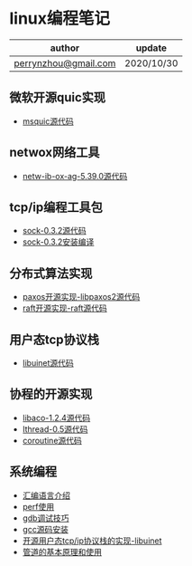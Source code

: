 # linux编程笔记

| author | update |
| ------ | ------ |
| perrynzhou@gmail.com | 2020/10/30 |

## 微软开源quic实现
- [msquic源代码](./msquic.tar.gz)

## netwox网络工具
- [netw-ib-ox-ag-5.39.0源代码](./netw-ib-ox-ag-5.39.0.tgz)

## tcp/ip编程工具包
- [sock-0.3.2源代码](./sock-0.3.2.tar.gz)
- [sock-0.3.2安装编译](./document/sock-0.3.2/sock-0.3.2源码安装.md)

## 分布式算法实现

- [paxos开源实现-libpaxos2源代码](./libpaxos2.tar.gz)
- [raft开源实现-raft源代码](./libpaxos2.tar.gz)

## 用户态tcp协议栈
- [libuinet源代码](./libuinet.tar.gz)

## 协程的开源实现
- [libaco-1.2.4源代码](./libaco-1.2.4.tar)
- [lthread-0.5源代码](./llthread-0.5.tar.gz)
- [coroutine源代码](./coroutine.tar.gz)

## 系统编程
- [汇编语言介绍](./document/assembly/汇编语言基本介绍.md)
- [perf使用](./document/tools/perf使用.md)
- [gdb调试技巧](./document/gdb/gdb调试技巧.md)
- [gcc源码安装](./document/gcc/gcc8源码安装.md)
- [开源用户态tcp/ip协议栈的实现-libuinet](./libuinet.tar.gz)
- [管道的基本原理和使用](./document/interprocess/linux管道原理和使用.md)

